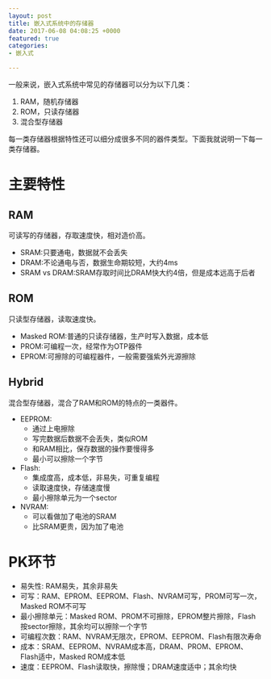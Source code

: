 ```yaml
---
layout: post
title: 嵌入式系统中的存储器
date: 2017-06-08 04:08:25 +0000
featured: true
categories:
- 嵌入式

---
```

一般来说，嵌入式系统中常见的存储器可以分为以下几类：

1. RAM，随机存储器
2. ROM，只读存储器
3. 混合型存储器

每一类存储器根据特性还可以细分成很多不同的器件类型。下面我就说明一下每一类存储器。

# 主要特性
## RAM
可读写的存储器，存取速度快，相对造价高。
- SRAM:只要通电，数据就不会丢失
- DRAM:不论通电与否，数据生命期较短，大约4ms
- SRAM vs DRAM:SRAM存取时间比DRAM快大约4倍，但是成本远高于后者

## ROM
只读型存储器，读取速度快。
- Masked ROM:普通的只读存储器，生产时写入数据，成本低
- PROM:可编程一次，经常作为OTP器件
- EPROM:可擦除的可编程器件，一般需要强紫外光源擦除

## Hybrid
混合型存储器，混合了RAM和ROM的特点的一类器件。
- EEPROM:
  - 通过上电擦除
  - 写完数据后数据不会丢失，类似ROM
  - 和RAM相比，保存数据的操作要慢得多
  - 最小可以擦除一个字节
- Flash:
  - 集成度高，成本低，非易失，可重复编程
  - 读取速度快，存储速度慢
  - 最小擦除单元为一个sector
- NVRAM:
  - 可以看做加了电池的SRAM
  - 比SRAM更贵，因为加了电池

# PK环节
- 易失性: RAM易失，其余非易失
- 可写：RAM、EPROM、EEPROM、Flash、NVRAM可写，PROM可写一次，Masked ROM不可写
- 最小擦除单元：Masked ROM、PROM不可擦除，EPROM整片擦除，Flash按sector擦除，其余均可以擦除一个字节
- 可编程次数：RAM、NVRAM无限次，EPROM、EEPROM、Flash有限次寿命
- 成本：SRAM、EEPROM、NVRAM成本高，DRAM、PROM、EPROM、Flash适中，Masked ROM成本低
- 速度：EEPROM、Flash读取快，擦除慢；DRAM速度适中；其余均快